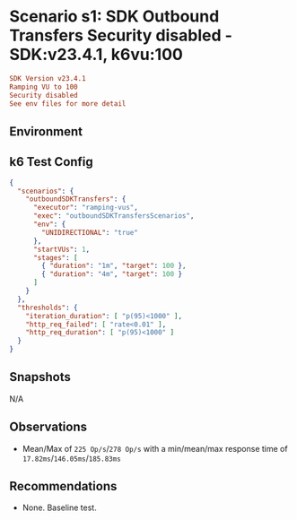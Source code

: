 # Scenario s1: SDK Outbound Transfers Security disabled - SDK:v23.4.1, k6vu:100

```conf
SDK Version v23.4.1
Ramping VU to 100
Security disabled
See env files for more detail
```

## Environment

## k6 Test Config

```json
{
  "scenarios": {
    "outboundSDKTransfers": {
      "executor": "ramping-vus",
      "exec": "outboundSDKTransfersScenarios",
      "env": {
        "UNIDIRECTIONAL": "true"
      },
      "startVUs": 1,
      "stages": [
        { "duration": "1m", "target": 100 },
        { "duration": "4m", "target": 100 }
      ]
    }
  },
  "thresholds": {
    "iteration_duration": [ "p(95)<1000" ],
    "http_req_failed": [ "rate<0.01" ],
    "http_req_duration": [ "p(95)<1000" ]
  }
}
```

## Snapshots

N/A

## Observations

- Mean/Max of `225 Op/s`/`278 Op/s` with a min/mean/max response time of `17.82ms`/`146.05ms`/`185.83ms`

## Recommendations

- None. Baseline test.
